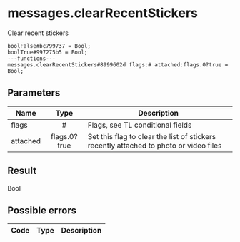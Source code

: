 # messages.clearRecentStickers
Clear recent stickers

```
boolFalse#bc799737 = Bool;
boolTrue#997275b5 = Bool;
---functions---
messages.clearRecentStickers#8999602d flags:# attached:flags.0?true = Bool;
```

## Parameters
| Name | Type | Description |
| ---- | :----: | ----------- |
| flags | # | Flags, see TL conditional fields |
| attached | flags.0?true | Set this flag to clear the list of stickers recently attached to photo or video files |


## Result
Bool

## Possible errors
| Code | Type | Description |
| ---- | :----: | ----------- |

